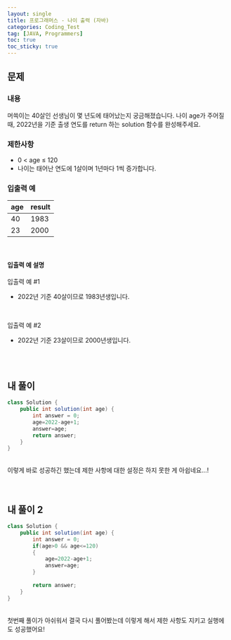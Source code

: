 ```yaml
---
layout: single
title: 프로그래머스 - 나이 출력 (자바)
categories: Coding_Test
tag: [JAVA, Programmers]
toc: true
toc_sticky: true
---
```


## 문제
### 내용
머쓱이는 40살인 선생님이 몇 년도에 태어났는지 궁금해졌습니다. 나이 age가 주어질 때, 2022년을 기준 출생 연도를 return 하는 solution 함수를 완성해주세요.

### 제한사항

 * 0 < age ≤ 120
 * 나이는 태어난 연도에 1살이며 1년마다 1씩 증가합니다.

### 입출력 예

age|result
---|---
40|1983
23|2000

<br/>

#### 입출력 예 설명
입출력 예 #1

* 2022년 기준 40살이므로 1983년생입니다.

<br/>

입출력 예 #2

* 2022년 기준 23살이므로 2000년생입니다.

<br/><br/>

## 내 풀이
```java
class Solution {
    public int solution(int age) {
        int answer = 0;
        age=2022-age+1;
        answer=age;  
        return answer;
    }
}
```
<br/>
이렇게 바로 성공하긴 했는데 제한 사항에 대한 설정은 하지 못한 게 아쉽네요...!
<br/><br/><br/>

## 내 풀이 2
```java
class Solution {
    public int solution(int age) {
        int answer = 0;
        if(age>0 && age<=120)
        {
            age=2022-age+1;
            answer=age;
        }
          
        return answer;
    }
}
```
<br/>
첫번째 풀이가 아쉬워서 결국 다시 풀어봤는데 이렇게 해서 제한 사항도 지키고 실행에도 성공했어요!
